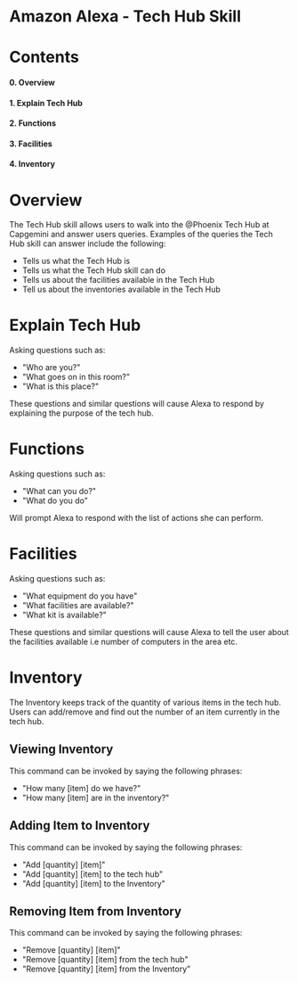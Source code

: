 # Amazon Alexa - Tech Hub Skill

# Contents
#### 0. Overview
#### 1. Explain Tech Hub
#### 2. Functions
#### 3. Facilities
#### 4. Inventory


# Overview

The Tech Hub skill allows users to walk into the @Phoenix Tech Hub at Capgemini and answer users queries. 
Examples of the queries the Tech Hub skill can answer include the following:

- Tells us what the Tech Hub is
- Tells us what the Tech Hub skill can do
- Tells us about the facilities available in the Tech Hub
- Tell us about the inventories available in the Tech Hub

# Explain Tech Hub

Asking questions such as:

- "Who are you?"
- "What goes on in this room?"
- "What is this place?"

These questions and similar questions will cause Alexa to respond by explaining the purpose of the tech hub.

# Functions

Asking questions such as:

- "What can you do?"
- "What do you do"

Will prompt Alexa to respond with the list of actions she can perform.

# Facilities

Asking questions such as:

- "What equipment do you have"
- "What facilities are available?"
- "What kit is available?"

These questions and similar questions will cause Alexa to tell the user about the facilities available i.e number of computers in the area etc.

# Inventory

The Inventory keeps track of the quantity of various items in the tech hub. Users can add/remove and find out the number of an item currently in the tech hub.

## Viewing Inventory

This command can be invoked by saying the following phrases:

- "How many [item] do we have?"
- "How many [item] are in the inventory?"

## Adding Item to Inventory

This command can be invoked by saying the following phrases:

- "Add [quantity] [item]"
- "Add [quantity] [item] to the tech hub" 
- "Add [quantity] [item] to the Inventory"

## Removing Item from Inventory

This command can be invoked by saying the following phrases:

- "Remove [quantity] [item]"
- "Remove [quantity] [item] from the tech hub" 
- "Remove [quantity] [item] from the Inventory"

